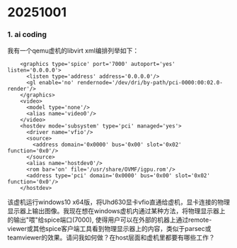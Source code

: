 # 20251001
### 1. ai coding
我有一个qemu虚机的libvirt xml编排列举如下：   

```
    <graphics type='spice' port='7000' autoport='yes' listen='0.0.0.0'>
      <listen type='address' address='0.0.0.0'/>
      <gl enable='no' rendernode='/dev/dri/by-path/pci-0000:00:02.0-render'/>
    </graphics>
    <video>
      <model type='none'/>
      <alias name='video0'/>
    </video>
    <hostdev mode='subsystem' type='pci' managed='yes'>
      <driver name='vfio'/>
      <source>
        <address domain='0x0000' bus='0x00' slot='0x02' function='0x0'/>
      </source>
      <alias name='hostdev0'/>
      <rom bar='on' file='/usr/share/OVMF/igpu.rom'/>
      <address type='pci' domain='0x0000' bus='0x00' slot='0x02' function='0x0'/>
    </hostdev>
```
该虚机运行windows10 x64版，将Uhd630显卡vfio直通给虚机，显卡连接的物理显示器上输出图像。我现在想在windows虚机内通过某种方法，将物理显示器上的输出"喂"给spice端口(7000), 使得用户可以在外部的机器上通过remote-viewer或其他spice客户端工具看到物理显示器上的内容，类似于parsec或teamviewer的效果。请问我如何做？在host层面和虚机里都要有哪些工作？
